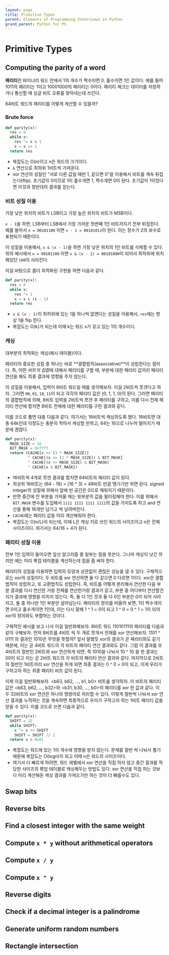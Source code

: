 ```yaml
---
layout: page
title: Primitive Types
parent: Elements of Programming Interviews in Python
grand_parent: Python for PS
---
```



# Primitive Types

## Computing the parity of a word
 **패리티**란 바이너리 워드 안에서 1의 개수가 짝수이면 0, 홀수이면 1인
 값이다. 예를 들어 1011의 패리티는 1이고 10001000의 패리티는
 0이다. 패리티 체크는 데이터를 저장하거나 통신할 때 싱글 비트 오류를
 찾아내는데 쓰인다.

 64비트 워드의 패리티를 어떻게 계산할 수 있을까?


### Brute force

```python
def parity(x):
  res = 0
  while x:
    res ^= x & 1
    x = x >> 1
  return res
```

 - 복잡도는 O(n)이고 n은 워드의 크기이다.
 - `&` 연산으로 최하위 1비트씩 가져온다.
 - xor 연산의 성질인 "서로 다른 값일 때만 1, 같으면 0"을 이용해서
   비트를 계속 뒤집는다(flip). 초기값이 0이므로 1이 홀수개면 1,
   짝수개면 0이 된다. 초기값이 1이었다면 이것과 정반대의 결과를
   얻는다.

### 비트 성질 이용
 가장 낮은 위치의 비트가 LSB이고 가장 높은 위치의 비트가 MSB이다.

 `x - 1`을 하면, LSB부터 LSB에서 가장 가까운 첫번째 1인 비트까지가
 전부 뒤집힌다. 예를 들어서 `x = 00101100` 이면 `x - 1 = 00101011`이
 된다. 이는 정수가 2의 보수로 표현되기 때문이다.

 이 성질을 이용해서, `x & (x - 1)`을 하면 가장 낮은 위치의 1인 비트를
 삭제할 수 있다. 위의 예시에서 `x = 00101100` 이면 `x & (x - 1) =
 00101000`이 되어서 최하위에 위치해있던 `100`이 사라진다.

 이걸 바탕으로 좀더 최적화된 구현을 하면 다음과 같다.

```python
def parity(x):
  res = 0
  while x:
    res ^= 1
    x = x & (x - 1)
  return res
```

 - `x & (x - 1)`이 최하위에 있는 1을 하나씩 없앤다는 성질을 이용해서,
   `res`에는 항상 1을 flip 한다.
 - 복잡도는 O(k)가 되는데 이때 k는 워드 x가 갖고 있는 1의 개수이다.

### 캐싱
 대부분의 최적화는 캐싱(해시 테이블)이다.

 패리티의 중요한 성질 중 하나는 바로 **결합법칙(associative)**이
 성립한다는 점이다. 즉, 어떤 *비트의 집합*에 대해서 패리티를 구할 때,
 부분에 대한 패리티 값끼리 패리티 연산을 해도 최종 결과에 영향을 주지
 않는다.

 이 성질을 이용해서, 입력이 8비트 워드일 때를 생각해보자. 이걸 2비트씩
 쪼갠다고 하자. 그러면 `00`, `01`, `10`, `11`이 되고 각각의 패리티
 값은 (0, 1, 1, 0)이 된다. 그러면 패리티의 결합법칙에 의해, 8비트
 입력을 2비트씩 쪼갠 후 패리티를 구하고, 이를 다시 전체 패리티 연산에
 합치면 8비트 전체에 대한 패리티를 구한 결과와 같다.

 이를 코드로 풀면 대충 다음과 같다. 여기서는 16비트씩 캐싱하도록
 했다. 16비트면 대충 64k인데 이정도는 충분히 작아서 캐싱할 만하고,
 64는 16으로 나누어 떨어지기 때문에 괜찮다.

```python
def parity(x):
  MASK_SIZE = 16
  BIT_MASK = 0xffff
  return (CACHE[x >> (3 * MASK_SIZE)]
          ^ CACHE[(x >> (2 * MASK_SIZE)) & BIT_MASK]
          ^ CACHE[(x >> MASK_SIZE) & BIT_MASK]
          ^ CACHE[x & BIT_MASK])
```

 - 16비트씩 4개로 쪼갠 결과를 합치면 64비트의 패리티 값이 된다.
 - 최상위 16비트는 (64 - 16) = (16 * 3) = 48비트 만큼 땡기기만 하면
   된다. signed integer의 성질에 의해서 앞에 빈 공간은 0으로 채워지기
   때문이다.
 - 반면 중간에 낀 부분을 가져올 때는 윗부분의 값을 필터링해야
   한다. 이를 위해서 `BIT_MASK` 변수를 도입해서 `1111 1111 1111
   1111`의 값을 가지도록 하고 and 연산을 통해 16개만 남기고 싹
   날려버린다.
 - `CACHE`에는 패리티 값을 미리 계산해둬야 한다.
 - 복잡도는 O(n/L)이 되는데, 이때 L은 캐싱 키로 쓰인 워드의 사이즈이고
   n은 전체 사이즈이다. 여기서는 64/16 = 4가 된다.

### 패리티 성질 이용
 전부 1인 입력이 들어오면 앞선 알고리즘 중 일부는 힘을 못쓴다. 그나마
 캐싱이 낫긴 하지만 얘는 미리 룩업 테이블을 계산하는데 힘을 좀 써야
 한다.

 패리티의 성질을 이용하면 입력의 모양과 상관없이 괜찮은 성능을 낼 수
 있다. 구체적으로는 xor의 성질이다. 두 비트를 xor 연산하면 둘 다
 같으면 0 다르면 1이다. xor은 결합법칙이 성립하고, 또 교환법칙도
 성립한다. 즉, 비트를 어떻게 분리해서 연산한 다음 부분 결과를 다시
 연산한 거랑 전체를 연산한거랑 결과가 같고, 부분 중 어디부터
 연산할건지가 결과에 영향을 미치지 않는다. 즉, 둘 다 1인 것과 둘 다
 0인 부분은 0이 되어 사라지고, 둘 중 하나만 1인 부분만
 살아남는다. 패리티의 정의를 떠올려 보면, 1이 짝수개이면 0이고
 홀수개이면 1인데, 이는 다시 말해 1 ^ 1 = 0이 되고 1 ^ 0 = 0 ^ 1 = 1이
 되어 xor의 정의와도 부합하는 것이다.

 구체적인 예시를 보고 나서 이걸 일반화해보자. 8비트 워드 11010111의
 패리티를 다음과 같이 구해보자. 먼저 8비트를 4비트 씩 두 개로 쪼개서
 전체를 xor 연산해보자. 1101 ^ 0111 의 결과인 1010은 무엇을 뜻할까?
 앞서 말했듯 xor의 결과가 곧 패리티와도 같기 때문에, 이는 곧 4비트
 워드의 각 비트의 패리티 연산 결과와도 같다. 그럼 이 결과를 또 4비트의
 절반인 2비트와 xor 연산하게 되면, 즉 1010을 나눠서 10 ^ 10 을 한
 결과는 00이 되고 이는 곧 2비트 워드의 각 비트의 패리티 연산 결과와
 같다. 마지막으로 2비트의 절반인 1비트끼리 xor 연산을 하게 되면 최종
 결과는 0 ^ 0 = 0이 되고, 이게 우리가 구하고자 하는 최종 패리티 비트
 값이 된다.

 이제 이걸 일반화해보자. <b63, b62, ..., b1, b0> 비트를 생각하자. 이
 비트의 패리티 값은 <b63, b62, ..., b32>와 <b31, b30, ..., b0>의
 패리티를 xor 한 값과 같다. 이 두 32비트의 xor 연산은 하나의 명령어로
 처리할 수 있다. 이렇게 절반씩 나눠서 xor 연산 결과를 누적하는 것을
 계속하면 최종적으로 우리가 구하고자 하는 1비트 패리티 값을 얻을 수
 있다. 이를 코드로 쓰면 다음과 같다.

```python
def parity(x):
  SHIFT = 32
  while SHIFT:
    x ^= x >> SHIFT
    SHIFT = SHIFT // 2
  return x & 0x01
```

 - 복잡도는 워드에 있는 1의 개수에 영향을 받지 않는다. 문제를 절반 씩
   나눠서 풀기 때문에 복잡도는 O(logn)이 되고 이때 n은 워드의
   사이즈이다.
 - 여기서 더 빠르게 하려면, 워드 레벨에서 xor 연산을 직접 하지 않고
   중간 결과를 적당한 사이즈의 룩업 테이블로 캐싱해두는 방법도
   있다. xor 연산을 직접 하는 것보다 미리 계산해둔 캐싱 결과를
   가져오기만 하는 것이 더 빠를수도 있다.


## Swap bits
## Reverse bits
## Find a closest integer with the same weight
## Compute `x * y` without arithmetical operators
## Compute `x / y`
## Compute `x ^ y`
## Reverse digits
## Check if a decimal integer is a palindrome
## Generate uniform random numbers
## Rectangle intersection
